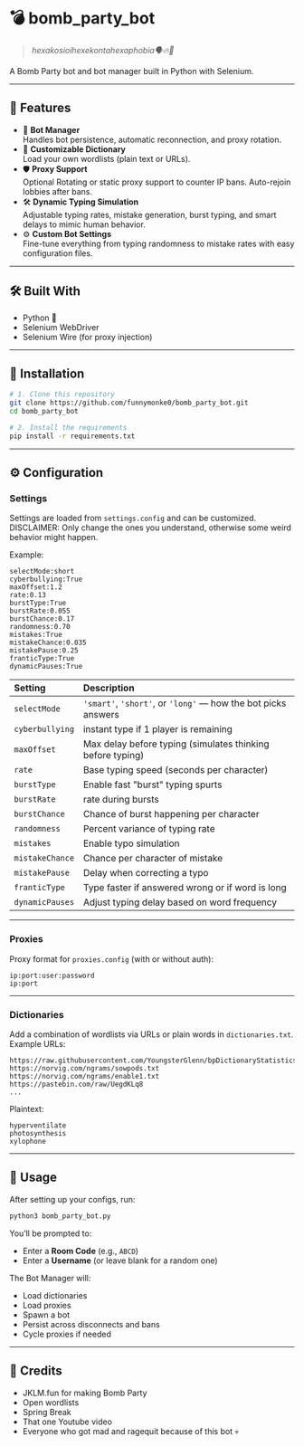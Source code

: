 # 💣 bomb_party_bot  
> *hexakosioihexekontahexaphobia🗣️🔥💯*

A Bomb Party bot and bot manager built in Python with Selenium.

---

## 🚀 Features

- 🤖 **Bot Manager**  
  Handles bot persistence, automatic reconnection, and proxy rotation.
- 📖 **Customizable Dictionary**  
  Load your own wordlists (plain text or URLs).
- 🛡️ **Proxy Support**  
  Optional Rotating or static proxy support to counter IP bans. Auto-rejoin lobbies after bans.
- 🛠️ **Dynamic Typing Simulation**  
  Adjustable typing rates, mistake generation, burst typing, and smart delays to mimic human behavior.
- ⚙️ **Custom Bot Settings**  
  Fine-tune everything from typing randomness to mistake rates with easy configuration files.

---

## 🛠️ Built With

- Python 🐍
- Selenium WebDriver
- Selenium Wire (for proxy injection)

---

## 🧩 Installation

```bash
# 1. Clone this repository
git clone https://github.com/funnymonke0/bomb_party_bot.git
cd bomb_party_bot

# 2. Install the requirements
pip install -r requirements.txt
```

---

## ⚙️ Configuration

### Settings

Settings are loaded from `settings.config` and can be customized. 
DISCLAIMER: Only change the ones you understand, otherwise some weird behavior might happen.

Example:

```
selectMode:short
cyberbullying:True
maxOffset:1.2
rate:0.13
burstType:True
burstRate:0.055
burstChance:0.17
randomness:0.70
mistakes:True
mistakeChance:0.035
mistakePause:0.25
franticType:True
dynamicPauses:True
```

| Setting | Description |
| :------ | :----------- |
| `selectMode` | `'smart'`, `'short'`, or `'long'` — how the bot picks answers |
| `cyberbullying` | instant type if 1 player is remaining |
| `maxOffset` | Max delay before typing (simulates thinking before typing) |
| `rate` | Base typing speed (seconds per character) |
| `burstType` | Enable fast "burst" typing spurts |
| `burstRate` | rate during bursts |
| `burstChance` | Chance of burst happening per character |
| `randomness` | Percent variance of typing rate |
| `mistakes` | Enable typo simulation |
| `mistakeChance` | Chance per character of mistake |
| `mistakePause` | Delay when correcting a typo |
| `franticType` | Type faster if answered wrong or if word is long |
| `dynamicPauses` | Adjust typing delay based on word frequency |

---

### Proxies

Proxy format for `proxies.config` (with or without auth):

```
ip:port:user:password
ip:port
```

---

### Dictionaries

Add a combination of wordlists via URLs or plain words in `dictionaries.txt`.  
Example URLs:

```
https://raw.githubusercontent.com/YoungsterGlenn/bpDictionaryStatistics/master/dictionary.txt
https://norvig.com/ngrams/sowpods.txt
https://norvig.com/ngrams/enable1.txt
https://pastebin.com/raw/UegdKLq8
...
```

Plaintext:

```
hyperventilate
photosynthesis
xylophone
```

---

## 🏃 Usage

After setting up your configs, run:

```bash
python3 bomb_party_bot.py
```

You’ll be prompted to:

- Enter a **Room Code** (e.g., `ABCD`)
- Enter a **Username** (or leave blank for a random one)

The Bot Manager will:

- Load dictionaries
- Load proxies
- Spawn a bot
- Persist across disconnects and bans
- Cycle proxies if needed

---

## 🙏 Credits

- JKLM.fun for making Bomb Party
- Open wordlists
- Spring Break
- That one Youtube video
- Everyone who got mad and ragequit because of this bot 💀
